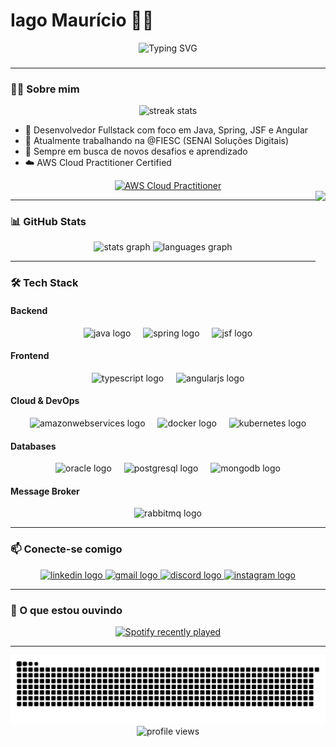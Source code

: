# Iago Maurício 👨‍💻

<div align="center">
  <img src="https://readme-typing-svg.herokuapp.com?font=Fira+Code&weight=500&size=40&pause=1000&color=2E8BC0&center=true&vCenter=true&width=600&height=100&lines=Fullstack+Developer;Java+%7C+Spring+%7C+Angular;Always+Learning+%F0%9F%92%BB" alt="Typing SVG" />
</div>

###
---

### 👨‍💻 Sobre mim

<div align="center">
  <img src="https://github-readme-streak-stats.herokuapp.com/?user=iagomauricioo&theme=dark&hide_border=true" alt="streak stats" />
</div>

- 🎯 Desenvolvedor Fullstack com foco em Java, Spring, JSF e Angular
- 💼 Atualmente trabalhando na @FIESC (SENAI Soluções Digitais)
- 🌱 Sempre em busca de novos desafios e aprendizado
- ☁️ AWS Cloud Practitioner Certified

<div align="center">
  <a href="https://www.credly.com/badges/558ffdc7-8c7e-481c-b1fd-bb2f29f64202/public_url" target="_blank">
    <img src="https://images.credly.com/size/680x680/images/00634f82-b07f-4bbd-a6bb-53de397fc3a6/image.png" alt="AWS Cloud Practitioner" width="150"/>
  </a>
</div>

<img align="right" height="150" src="https://i.imgflip.com/9kv8l6.jpg"  />

---

### 📊 GitHub Stats

<div align="center">
  <img src="https://github-readme-stats.vercel.app/api?username=iagomauricioo&hide_title=false&hide_rank=false&show_icons=true&include_all_commits=true&count_private=true&disable_animations=false&theme=dark&locale=en&hide_border=false" height="150" alt="stats graph"  />
  <img src="https://github-readme-stats.vercel.app/api/top-langs?username=iagomauricioo&locale=en&hide_title=false&layout=compact&card_width=320&langs_count=5&theme=dark&hide_border=false" height="150" alt="languages graph"  />
</div>

---

### 🛠️ Tech Stack

#### Backend
<div align="center">
  <img src="https://skillicons.dev/icons?i=java" height="40" alt="java logo"  />
  <img width="12" />
  <img src="https://img.shields.io/badge/Spring-6DB33F?logo=spring&logoColor=black&style=for-the-badge" height="40" alt="spring logo"  />
  <img width="12" />
  <img src="https://img.shields.io/badge/JSF-FF0000?logo=java&logoColor=white&style=for-the-badge" height="40" alt="jsf logo"  />
</div>

#### Frontend
<div align="center">
  <img src="https://img.shields.io/badge/TypeScript-3178C6?logo=typescript&logoColor=white&style=for-the-badge" height="40" alt="typescript logo"  />
  <img width="12" />
  <img src="https://img.shields.io/badge/Angular-DD0031?logo=angular&logoColor=white&style=for-the-badge" height="40" alt="angularjs logo"  />
</div>

#### Cloud & DevOps
<div align="center">
  <img src="https://img.shields.io/badge/Amazon AWS-232F3E?logo=amazonaws&logoColor=white&style=for-the-badge" height="40" alt="amazonwebservices logo"  />
  <img width="12" />
  <img src="https://img.shields.io/badge/Docker-2496ED?logo=docker&logoColor=white&style=for-the-badge" height="40" alt="docker logo"  />
  <img width="12" />
  <img src="https://img.shields.io/badge/Kubernetes-326CE5?logo=kubernetes&logoColor=white&style=for-the-badge" height="40" alt="kubernetes logo"  />
</div>

#### Databases
<div align="center">
  <img src="https://img.shields.io/badge/Oracle-F80000?logo=oracle&logoColor=white&style=for-the-badge" height="40" alt="oracle logo"  />
  <img width="12" />
  <img src="https://img.shields.io/badge/PostgreSQL-4169E1?logo=postgresql&logoColor=white&style=for-the-badge" height="40" alt="postgresql logo"  />
  <img width="12" />
  <img src="https://img.shields.io/badge/MongoDB-47A248?logo=mongodb&logoColor=white&style=for-the-badge" height="40" alt="mongodb logo"  />
</div>

#### Message Broker
<div align="center">
  <img src="https://img.shields.io/badge/RabbitMQ-FF6600?logo=rabbitmq&logoColor=black&style=for-the-badge" height="40" alt="rabbitmq logo"  />
</div>

---

### 📫 Conecte-se comigo

<div align="center">
  <a href="https://www.linkedin.com/in/iagomauricioo/" target="_blank">
    <img src="https://img.shields.io/static/v1?message=LinkedIn&logo=linkedin&label=&color=0077B5&logoColor=white&labelColor=&style=for-the-badge" height="40" alt="linkedin logo" />
  </a>
  <a href="mailto:iagomauricio7@gmail.com">
    <img src="https://img.shields.io/static/v1?message=Gmail&logo=gmail&label=&color=D14836&logoColor=white&labelColor=&style=for-the-badge" height="40" alt="gmail logo" />
  </a>
  <a href="https://discord.com/users/iagomauricioo#7969" target="_blank">
    <img src="https://img.shields.io/static/v1?message=Discord&logo=discord&label=&color=7289DA&logoColor=white&labelColor=&style=for-the-badge" height="40" alt="discord logo" />
  </a>
  <a href="https://www.instagram.com/iagomauricioo" target="_blank">
    <img src="https://img.shields.io/static/v1?message=Instagram&logo=instagram&label=&color=E4405F&logoColor=white&labelColor=&style=for-the-badge" height="40" alt="instagram logo" />
  </a>
</div>

---

### 🎵 O que estou ouvindo

<div align="center">
  <a href="https://open.spotify.com/user/iago29">
    <img src="https://spotify-recently-played-readme.vercel.app/api?user=iago29&count=3&unique=false" alt="Spotify recently played"  />
  </a>
</div>

---

<img src="https://raw.githubusercontent.com/iagomauricioo/iagomauricioo/output/snake.svg" alt="Snake animation" />

<div align="center">
  <img src="https://komarev.com/ghpvc/?username=iagomauricioo&label=Profile%20views&color=0e75b6&style=flat" alt="profile views" />
</div>

###
